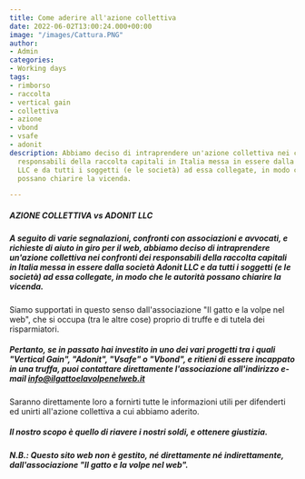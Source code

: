 ```yaml
---
title: Come aderire all'azione collettiva
date: 2022-06-02T13:00:24.000+00:00
image: "/images/Cattura.PNG"
author:
- Admin
categories:
- Working days
tags:
- rimborso
- raccolta
- vertical gain
- collettiva
- azione
- vbond
- vsafe
- adonit
description: Abbiamo deciso di intraprendere un'azione collettiva nei confronti dei
  responsabili della raccolta capitali in Italia messa in essere dalla società Adonit
  LLC e da tutti i soggetti (e le società) ad essa collegate, in modo che le autorità
  possano chiarire la vicenda.

---
```

##### **AZIONE COLLETTIVA vs ADONIT LLC**

##### A seguito di varie segnalazioni, confronti con associazioni e avvocati, e richieste di aiuto in giro per il web, abbiamo deciso di intraprendere un'azione collettiva nei confronti dei responsabili della raccolta capitali in Italia messa in essere dalla società Adonit LLC e da tutti i soggetti (e le società) ad essa collegate, in modo che le autorità possano chiarire la vicenda.  
Siamo supportati in questo senso dall'associazione "Il gatto e la volpe nel web", che si occupa (tra le altre cose) proprio di truffe e di tutela dei risparmiatori.

##### Pertanto, se in passato hai investito in uno dei vari progetti tra i quali "Vertical Gain", "Adonit", "Vsafe" o "Vbond", e ritieni di essere incappato in una truffa, puoi contattare direttamente l'associazione all'indirizzo e-mail info@ilgattoelavolpenelweb.it  
Saranno direttamente loro a fornirti tutte le informazioni utili per difenderti ed unirti all'azione collettiva a cui abbiamo aderito.

##### Il nostro scopo è quello di riavere i nostri soldi, e ottenere giustizia.

##### N.B.: Questo sito web non è gestito, né direttamente né indirettamente, dall'associazione "Il gatto e la volpe nel web".